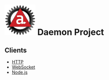# ![Appc Daemon logo](../../images/appc-daemon.png) Daemon Project

## Clients

* [HTTP](HTTP.md)
* [WebSocket](WebSocket.md)
* [Node.js](Nodejs.md)
